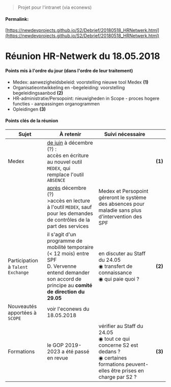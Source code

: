 <link rel="stylesheet" href="https://newdevprojects.github.io/S2/S2.css">

> Projet pour l'intranet (via econews)

#### Permalink: 
[https://newdevprojects.github.io/S2/Debrief/20180518_HRNetwerk.html](https://newdevprojects.github.io/S2/Debrief/20180518_HRNetwerk.html)

# Réunion HR-Netwerk du 18.05.2018

#### Points mis à l'ordre du jour (dans l'ordre de leur traitement)

* Medex: aanwezigheidsbeleid: voorstelling
nieuwe tool Medex **(1)**
* Organisatieontwikkeling en –begeleiding: voorstelling begeleidingsaanbod **(2)**
* HR-administratie/Persopoint: nieuwigheden in Scope - proces hogere functies - aanpassingen organogrammen
* Opleidingen **(3)**

#### Points clés de la réunion

| Sujet | &Agrave; retenir | Suivi nécessaire | &nbsp; |
| --- | --- | --- | --- |
| Medex | <u>de juin</u> à décembre (?) :<br>accès en écriture au nouvel outil `MEDEX`, qui remplace l'outil `ABSENCE` | &nbsp; | **(1)** |
| &nbsp; | <u>après</u> décembre (?)<br>>accès en lecture à l'outil `MEDEX`, sauf pour les demandes de contrôles de la part des services | Medex et Persopoint géreront le système des absences pour maladie sans plus d'intervention des SPF | &nbsp; |
| Participation à `Talent Exchange` | il s'agit d'un programme de mobilité temporaire (&lt; 12 mois) entre SPF<br>D. Vervenne entend demander son accord de principe au <b>comité de direction du 29.05</b> | en discuter au Staff du 24.05<br>&#9673; transfert de connaissance<br>&#9673; qui paie quoi ? | **(2)** |
| Nouveautés apportées à `SCOPE` | voir l'econews du 18.05.2018 | &nbsp; | &nbsp; |
| Formations | le GOP 2019-2023 a été passé en revue | vérifier au Staff du 24.05<br>&#9673; tout ce qui concerne S2 est dedans ?<br>&#9673; certaines formations peuvent-elles être prises en charge par S2 ? | **(3)** |


